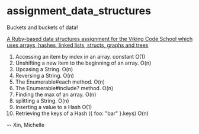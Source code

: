 # assignment_data_structures
Buckets and buckets of data!

[A Ruby-based data structures assignment for the Viking Code School which uses arrays, hashes, linked lists, structs, graphs and trees](http://www.vikingcodeschool.com)


1. Accessing an item by index in an array.
  constant O(1)
2. Unshifting a new item to the beginning of an array.
  O(n)
3. Upcasing a String.
  O(n)
4. Reversing a String.
  O(n)
5. The Enumerable#each method.
  O(n)
6. The Enumerable#include? method.
  O(n)
7. Finding the max of an array.
  O(n)
8. splitting a String.
  O(n)
9. Inserting a value to a Hash
  O(1)
10. Retrieving the keys of a Hash ({ foo: "bar" }.keys)
  O(n)


-- Xin, Michelle